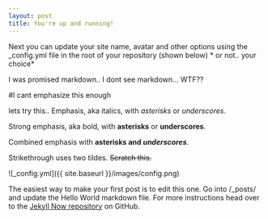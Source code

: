 ```yaml
---
layout: post
title: You're up and running!
---
```


Next you can update your site name, avatar and other options using the _config.yml file in the root of your repository (shown below) * or not.. your choice*


I was promised markdown.. I dont see markdown... WTF??

#I cant emphasize this enough


lets try this.. 
Emphasis, aka italics, with *asterisks* or _underscores_.

Strong emphasis, aka bold, with **asterisks** or __underscores__.

Combined emphasis with **asterisks and _underscores_**.

Strikethrough uses two tildes. ~~Scratch this.~~

![_config.yml]({{ site.baseurl }}/images/config.png)

The easiest way to make your first post is to edit this one. Go into /_posts/ and update the Hello World markdown file. For more instructions head over to the [Jekyll Now repository](https://github.com/barryclark/jekyll-now) on GitHub.
